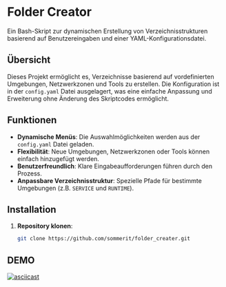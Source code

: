 # Folder Creator

Ein Bash-Skript zur dynamischen Erstellung von Verzeichnisstrukturen basierend auf Benutzereingaben und einer YAML-Konfigurationsdatei.

## Übersicht

Dieses Projekt ermöglicht es, Verzeichnisse basierend auf vordefinierten Umgebungen, Netzwerkzonen und Tools zu erstellen. Die Konfiguration ist in der `config.yaml` Datei ausgelagert, was eine einfache Anpassung und Erweiterung ohne Änderung des Skriptcodes ermöglicht.

## Funktionen

- **Dynamische Menüs**: Die Auswahlmöglichkeiten werden aus der `config.yaml` Datei geladen.
- **Flexibilität**: Neue Umgebungen, Netzwerkzonen oder Tools können einfach hinzugefügt werden.
- **Benutzerfreundlich**: Klare Eingabeaufforderungen führen durch den Prozess.
- **Anpassbare Verzeichnisstruktur**: Spezielle Pfade für bestimmte Umgebungen (z.B. `SERVICE` und `RUNTIME`).

## Installation

1. **Repository klonen**:

   ```bash
   git clone https://github.com/sommerit/folder_creater.git

## DEMO

[![asciicast](https://asciinema.org/a/p8IXZnQadtsuY8ryqYxR9W2g9.svg)](https://asciinema.org/a/p8IXZnQadtsuY8ryqYxR9W2g9)
